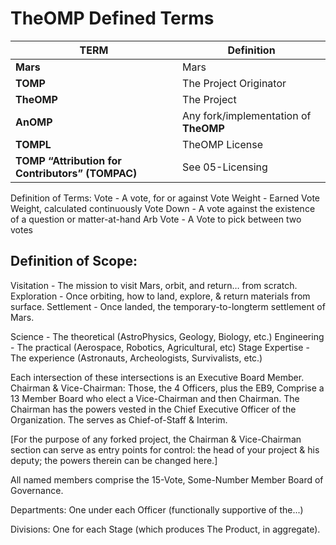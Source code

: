 # TheOMP Defined Terms


TERM | Definition
-----|---------------
**Mars** | Mars
**TOMP** | The Project Originator
**TheOMP** | The Project
**AnOMP** | Any fork/implementation of **TheOMP**
**TOMPL** | TheOMP License
**TOMP “Attribution for Contributors” (TOMPAC)** | See 05-Licensing



Definition of Terms:
Vote		- A vote, for or against
Vote Weight	- Earned Vote Weight, calculated continuously
Vote Down 	- A vote against the existence of a question or matter-at-hand
Arb Vote	- A Vote to pick between two votes


## Definition of Scope:

Visitation - The mission to visit Mars, orbit, and return… from scratch.
Exploration - Once orbiting, how to land, explore, & return materials from surface.
Settlement -	Once landed, the temporary-to-longterm settlement of Mars.

Science - The theoretical (AstroPhysics, Geology, Biology, etc.)
Engineering - The practical (Aerospace, Robotics, Agricultural, etc)
Stage Expertise - The experience (Astronauts, Archeologists, Survivalists, etc.)

Each intersection of these intersections is an Executive Board Member.
Chairman & Vice-Chairman:
Those, the 4 Officers, plus the EB9, Comprise a 13 Member Board who elect a Vice-Chairman and then Chairman. The Chairman has the powers vested in the Chief Executive Officer of the Organization. The serves as Chief-of-Staff & Interim.

[For the purpose of any forked project, the Chairman & Vice-Chairman section can serve as entry points for control: the head of your project & his deputy; the powers therein can be changed here.]

All named members comprise the 15-Vote, Some-Number Member Board of Governance.

Departments:
One under each Officer (functionally supportive of the...)

Divisions:
One for each Stage (which produces The Product, in aggregate).

